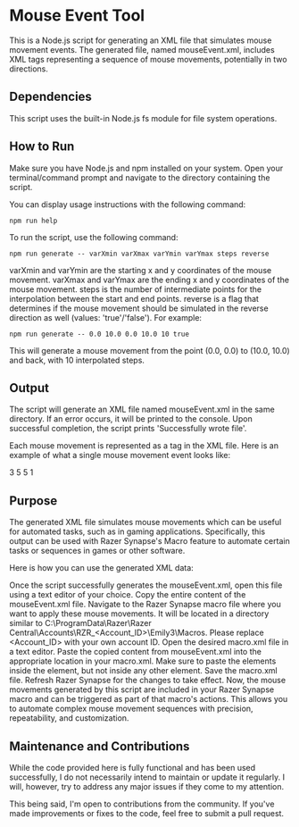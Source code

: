 # Mouse Event Tool
This is a Node.js script for generating an XML file that simulates mouse movement events. The generated file, named mouseEvent.xml, includes XML tags representing a sequence of mouse movements, potentially in two directions.

## Dependencies
This script uses the built-in Node.js fs module for file system operations.

## How to Run
Make sure you have Node.js and npm installed on your system. Open your terminal/command prompt and navigate to the directory containing the script.

You can display usage instructions with the following command:

`npm run help`

To run the script, use the following command:

`npm run generate -- varXmin varXmax varYmin varYmax steps reverse`

varXmin and varYmin are the starting x and y coordinates of the mouse movement.
varXmax and varYmax are the ending x and y coordinates of the mouse movement.
steps is the number of intermediate points for the interpolation between the start and end points.
reverse is a flag that determines if the mouse movement should be simulated in the reverse direction as well (values: 'true'/'false').
For example:

`npm run generate -- 0.0 10.0 0.0 10.0 10 true`

This will generate a mouse movement from the point (0.0, 0.0) to (10.0, 10.0) and back, with 10 interpolated steps.

## Output
The script will generate an XML file named mouseEvent.xml in the same directory. If an error occurs, it will be printed to the console. Upon successful completion, the script prints 'Successfully wrote file'.

Each mouse movement is represented as a <MouseMovementEvent> tag in the XML file. Here is an example of what a single mouse movement event looks like:

<MouseMovementEvent>
    <Type>3</Type>
    <X>5</X>
    <Y>5</Y>
    <Delay>1</Delay>
</MouseMovementEvent>

## Purpose
The generated XML file simulates mouse movements which can be useful for automated tasks, such as in gaming applications. Specifically, this output can be used with Razer Synapse's Macro feature to automate certain tasks or sequences in games or other software.

Here is how you can use the generated XML data:

Once the script successfully generates the mouseEvent.xml, open this file using a text editor of your choice.
Copy the entire content of the mouseEvent.xml file.
Navigate to the Razer Synapse macro file where you want to apply these mouse movements. It will be located in a directory similar to C:\ProgramData\Razer\Razer Central\Accounts\RZR_<Account_ID>\Emily3\Macros. Please replace <Account_ID> with your own account ID.
Open the desired macro.xml file in a text editor.
Paste the copied content from mouseEvent.xml into the appropriate location in your macro.xml. Make sure to paste the <MouseMovementEvent> elements inside the <Macro> element, but not inside any other element.
Save the macro.xml file.
Refresh Razer Synapse for the changes to take effect.
Now, the mouse movements generated by this script are included in your Razer Synapse macro and can be triggered as part of that macro's actions. This allows you to automate complex mouse movement sequences with precision, repeatability, and customization.

## Maintenance and Contributions

While the code provided here is fully functional and has been used successfully, I do not necessarily intend to maintain or update it regularly. I will, however, try to address any major issues if they come to my attention.

This being said, I'm open to contributions from the community. If you've made improvements or fixes to the code, feel free to submit a pull request.
